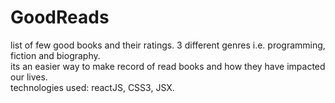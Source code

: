 # GoodReads
list of few good books and their ratings. 3 different genres i.e. programming, fiction and biography.
<br> its an easier way to make record of read books and how they have impacted our lives.
<br>
technologies used: reactJS, CSS3, JSX.
